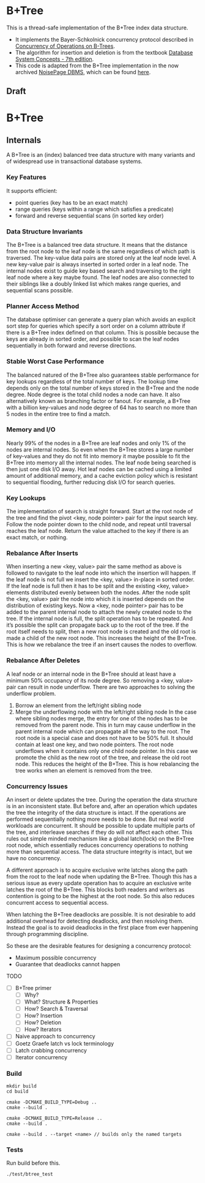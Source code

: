 # B+Tree

This is a thread-safe implementation of the B+Tree index data structure.

- It implements the Bayer-Schkolnick concurrency protocol described
  in [Concurrency of Operations on B-Trees](https://pages.cs.wisc.edu/~david/courses/cs758/Fall2007/papers/Concurrency%20of%20Operations.pdf).
- The algorithm for insertion and deletion is from the
  textbook [Database System Concepts - 7th edition](https://db-book.com/).
- This code is adapted from the B+Tree implementation in the now
  archived [NoisePage DBMS](https://db.cs.cmu.edu/projects/noisepage/),
  which can be
  found [here](https://github.com/cmu-db/noisepage/blob/master/src/include/storage/index/bplustree.h).

## Draft
# B+Tree
## Internals
A B+Tree is an (index) balanced tree data structure with many variants
and of widespread use in transactional database systems.
### Key Features
It supports efficient:

- point queries (key has to be an exact match)
- range queries (keys within a range which satisfies a predicate)
- forward and reverse sequential scans (in sorted key order)

### Data Structure Invariants
The B+Tree is a balanced tree data structure. It means that the distance
from the root node to the leaf node is the same regardless of which path
is traversed. The key-value data pairs are stored only at the leaf node
level. A new key-value pair is always inserted in sorted order in a leaf
node. The internal nodes exist to guide key based search and traversing
to the right leaf node where a key maybe found. The leaf nodes are also
connected to their siblings like a doubly linked list which makes range
queries, and sequential scans possible.

### Planner Access Method
The database optimiser can generate a query plan which avoids an
explicit sort step for queries which specify a sort order on a column
attribute if there is a B+Tree index defined on that column. This is
possible because the keys are already in sorted order, and possible to
scan the leaf nodes sequentially in both forward and reverse directions.

### Stable Worst Case Performance
The balanced natured of the B+Tree also guarantees stable performance
for key lookups regardless of the total number of keys. The lookup time
depends only on the total number of keys stored in the B+Tree and the
node degree. Node degree is the total child nodes a node can have. It
also alternatively known as branching factor or fanout. For example, a
B+Tree with a billion key-values and node degree of 64 has to search no
more than 5 nodes in the entire tree to find a match.

### Memory and I/O
Nearly 99% of the nodes in a B+Tree are leaf nodes and only 1% of the
nodes are internal nodes. So even when the B+Tree stores a large number
of key-values and they do not fit into memory it maybe possible to fit
the B+Tree into memory all the internal nodes. The leaf node being
searched is then just one disk I/O away. Hot leaf nodes can be cached
using a limited amount of additional memory, and a cache eviction policy
which is resistant to sequential flooding, further reducing disk I/O for
search queries.

### Key Lookups
The implementation of search is straight forward. Start at the root node
of the tree and find the pivot <key, node pointer> pair for the input
search key. Follow the node pointer down to the child node, and repeat
until traversal reaches the leaf node. Return the value attached to the
key if there is an exact match, or nothing.

### Rebalance After Inserts
When inserting a new <key, value> pair the same method as above is
followed to navigate to the leaf node into which the insertion will
happen. If the leaf node is not full we insert the <key, value> in-place
in sorted order. If the leaf node is full then it has to be split and
the existing <key, value> elements distributed evenly between both the
nodes. After the node split the <key, value> pair the node into which it
is inserted depends on the distribution of existing keys. Now a <key,
node pointer> pair has to be added to the parent internal node to attach
the newly created node to the tree. If the internal node is full, the
split operation has to be repeated. And it’s possible the split can
propagate back up to the root of the tree. If the root itself needs to
split, then a new root node is created and the old root is made a child
of the new root node. This increases the height of the B+Tree. This is
how we rebalance the tree if an insert causes the nodes to overflow.

### Rebalance After Deletes
A leaf node or an internal node in the B+Tree should at least have a
minimum 50% occupancy of its node degree. So removing a <key, value>
pair can result in node underflow. There are two approaches to solving
the underflow problem.

1. Borrow an element from the left/right sibling node
2. Merge the underflowing node with the left/right sibling node
   In the case where sibling nodes merge, the entry for one of the nodes
   has to be removed from the parent node. This in turn may cause
   underflow in the parent internal node which can propagate all the way
   to the root.
   The root node is a special case and does not have to be 50% full. It
   should contain at least one key, and two node pointers. The root node
   underflows when it contains only one child node pointer. In this case
   we promote the child as the new root of the tree, and release the old
   root node. This reduces the height of the B+Tree. This is how
   rebalancing the tree works when an element is removed from the tree.

### Concurrency Issues
An insert or delete updates the tree. During the operation the data
structure is in an inconsistent state. But before and, after an
operation which updates the tree the integrity of the data structure is
intact. If the operations are performed sequentially nothing more needs
to be done. But real world workloads are concurrent. It should be
possible to update multiple parts of the tree, and interleave searches
if they do will not affect each other. This rules out simple minded
mechanism like a global latch(lock) on the B+Tree root node, which
essentially reduces concurrency operations to nothing more than
sequential access. The data structure integrity is intact, but we have
no concurrency.

A different approach is to acquire exclusive write latches along the
path from the root to the leaf node when updating the B+Tree. Though
this has a serious issue as every update operation has to acquire an
exclusive write latches the root of the B+Tree. This blocks both readers
and writers as contention is going to be the highest at the root node.
So this also reduces concurrent access to sequential access.

When latching the B+Tree deadlocks are possible. It is not desirable to
add additional overhead for detecting deadlocks, and then resolving
them. Instead the goal is to avoid deadlocks in the first place from
ever happening through programming discipline.

So these are the desirable features for designing a concurrency
protocol:

- Maximum possible concurrency
- Guarantee that deadlocks cannot happen

TODO

- [ ] B+Tree primer
    - [ ] Why?
    - [ ] What? Structure & Properties
    - [ ] How? Search & Traversal
    - [ ] How? Insertion
    - [ ] How? Deletion
    - [ ] How? Iterators
- [ ] Naive approach to concurrency
- [ ] Goetz Graefe latch vs lock terminology
- [ ] Latch crabbing concurrency
- [ ] Iterator concurrency

### Build

```
mkdir build
cd build

cmake -DCMAKE_BUILD_TYPE=Debug ..
cmake --build .

cmake -DCMAKE_BUILD_TYPE=Release ..
cmake --build .

cmake --build . --target <name> // builds only the named targets
```

### Tests
Run build before this.

```
./test/btree_test
```